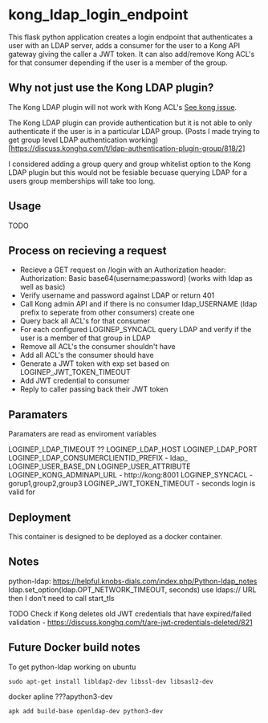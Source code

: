 # kong_ldap_login_endpoint

This flask python application creates a login endpoint that authenticates a user with an LDAP server, adds a consumer for the user to a Kong API gateway giving the caller a JWT token.
It can also add/remove Kong ACL's for that consumer depending if the user is a member of the group.

## Why not just use the Kong LDAP plugin?

The Kong LDAP plugin will not work with Kong ACL's [See kong issue](https://github.com/Kong/kong/issues/1439).

The Kong LDAP plugin can provide authentication but it is not able to only authenticate if the user is in a particular LDAP group. (Posts I made trying to get group level LDAP authentication working)[https://discuss.konghq.com/t/ldap-authentication-plugin-group/818/2]

I considered adding a group query and group whitelist option to the Kong LDAP plugin but this would not be fesiable becuase querying LDAP for a users group memberships will take too long. 

## Usage

TODO

## Process on recieving a request

 - Recieve a GET request on /login with an Authorization header: Authorization: Basic base64(username:password) (works with ldap as well as basic)
 - Verify username and password against LDAP or return 401
 - Call Kong admin API and if there is no consumer ldap_USERNAME (ldap prefix to seperate from other consumers) create one
 - Query back all ACL's for that consumer
 - For each configured LOGINEP_SYNCACL query LDAP and verify if the user is a member of that group in LDAP
 - Remove all ACL's the consumer shouldn't have
 - Add all ACL's the consumer should have
 - Generate a JWT token with exp set based on LOGINEP_JWT_TOKEN_TIMEOUT
 - Add JWT credential to consumer
 - Reply to caller passing back their JWT token
 
## Paramaters

Paramaters are read as enviroment variables

LOGINEP_LDAP_TIMEOUT ??
LOGINEP_LDAP_HOST
LOGINEP_LDAP_PORT
LOGINEP_LDAP_CONSUMERCLIENTID_PREFIX    - ldap_
LOGINEP_USER_BASE_DN
LOGINEP_USER_ATTRIBUTE
LOGINEP_KONG_ADMINAPI_URL  - http://kong:8001
LOGINEP_SYNCACL               - gorup1,group2,group3
LOGINEP_JWT_TOKEN_TIMEOUT   - seconds login is valid for

## Deployment

This container is designed to be deployed as a docker container.

## Notes

python-ldap:
https://helpful.knobs-dials.com/index.php/Python-ldap_notes
ldap.set_option(ldap.OPT_NETWORK_TIMEOUT, seconds) 
use ldaps:// URL then I don't need to call start_tls


TODO Check if Kong deletes old JWT credentials that have expired/failed validation - https://discuss.konghq.com/t/are-jwt-credentials-deleted/821


## Future Docker build notes

To get python-ldap working on ubuntu
````
sudo apt-get install libldap2-dev libssl-dev libsasl2-dev
````

docker apline
???apython3-dev
````
apk add build-base openldap-dev python3-dev
````
